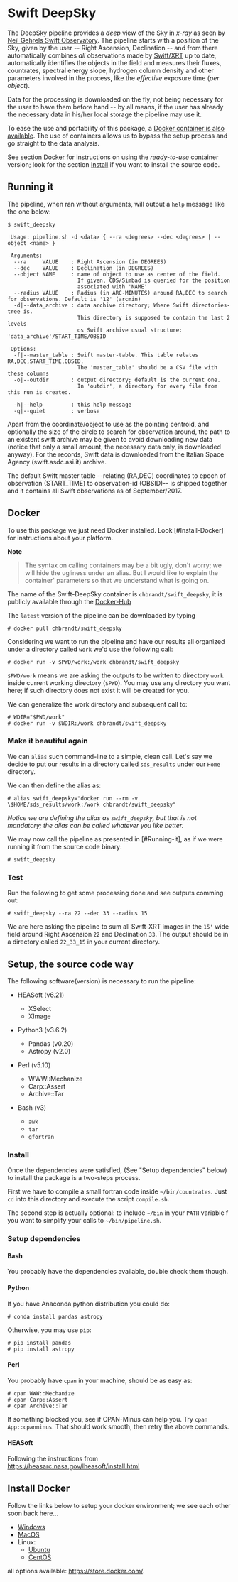 [dockerhub]: https://hub.docker.com/r/chbrandt/swift_deepsky/
[Swift]: https://en.wikipedia.org/wiki/Neil_Gehrels_Swift_Observatory
[XRT]: https://swift.gsfc.nasa.gov/about_swift/xrt_desc.html

# Swift DeepSky

The DeepSky pipeline provides a *deep* view of the Sky in *x-ray* as seen by [Neil Gehrels Swift Observatory][Swift].
The pipeline starts with a position of the Sky, given by the user -- Right Ascension, Declination -- and from there 
automatically combines *all* observations made by [Swift/XRT][XRT] up to date, automatically identifies
the objects in the field and measures their fluxes, countrates, spectral energy slope, hydrogen column density and other
parameters involved in the process, like the *effective* exposure time (*per object*).

Data for the processing is downloaded on the fly, not being necessary for the user to have them before hand --
by all means, if the user has already the necessary data in his/her local storage the pipeline may use it.

To ease the use and portability of this package, a [Docker container is also available][dockerhub].
The use of containers allows us to bypass the setup process and go straight to the data analysis.

See section [Docker](#Docker) for instructions on using the *ready-to-use* container version; 
look for the section [Install](#Install) if you want to install the source code.

## Running it

The pipeline, when ran without arguments, will output a `help` message
like the one below:

```
$ swift_deepsky

 Usage: pipeline.sh -d <data> { --ra <degrees> --dec <degrees> | --object <name> }

 Arguments:
  --ra     VALUE    : Right Ascension (in DEGREES)
  --dec    VALUE    : Declination (in DEGREES)
  --object NAME     : name of object to use as center of the field.
                      If given, CDS/Simbad is queried for the position
                      associated with 'NAME'
  --radius VALUE    : Radius (in ARC-MINUTES) around RA,DEC to search for observations. Default is '12' (arcmin)
  -d|--data_archive : data archive directory; Where Swift directories-tree is.
                      This directory is supposed to contain the last 2 levels
                      os Swift archive usual structure: 'data_archive'/START_TIME/OBSID

 Options:
  -f|--master_table : Swift master-table. This table relates RA,DEC,START_TIME,OBSID.
                      The 'master_table' should be a CSV file with these columns
  -o|--outdir       : output directory; default is the current one.
                      In 'outdir', a directory for every file from this run is created.

  -h|--help         : this help message
  -q|--quiet        : verbose
```

Apart from the coordinate/object to use as the pointing centroid, and
optionally the size of the circle to search for observation around,
the path to an existent swift archive may be given to avoid downloading
new data (notice that only a small amount, the necessary data only,
is downloaded anyway).
For the records, Swift data is downloaded from the Italian Space Agency (swift.asdc.asi.it) archive.

The default Swift master table --relating (RA,DEC) coordinates to epoch of
observation (START_TIME) to observation-id (OBSID)-- is shipped together
and it contains all Swift observations as of September/2017.


## Docker

To use this package we just need Docker installed.
Look [#Install-Docker] for instructions about your platform.

**Note**
> The syntax on calling containers may be a bit ugly, don't worry;
> we will hide the ugliness under an alias.
> But I would like to explain the container' parameters so that we
> understand what is going on.

The name of the Swift-DeepSky container is `chbrandt/swift_deepsky`,
it is publicly available through the [Docker-Hub][dockerhub]

The `latest` version of the pipeline can be downloaded by typing
```
# docker pull chbrandt/swift_deepsky
```

Considering we want to run the pipeline and have our results all
organized under a directory called `work` we'd use the following call:
```
# docker run -v $PWD/work:/work chbrandt/swift_deepsky
```

`$PWD/work` means we are asking the outputs to be written to directory
`work` inside current working directory (`$PWD`).
You may use any directory you want here; if such directory does not
exist it will be created for you.

We can generalize the work directory and subsequent call to:
```
# WDIR="$PWD/work"
# docker run -v $WDIR:/work chbrandt/swift_deepsky
```

### Make it beautiful again

We can `alias` such command-line to a simple, clean call.
Let's say we decide to put our results in a directory called
`sds_results` under our `Home` directory.

We can then define the alias as:
```
# alias swift_deepsky="docker run --rm -v \$HOME/sds_results/work:/work chbrandt/swift_deepsky"
```

*Notice we are defining the alias as `swift_deepsky`, but that is not
mandatory; the alias can be called whatever you like better.*

We may now call the pipeline as presented in [#Running-it], as if we
were running it from the source code binary:
```
# swift_deepsky
```

### Test

Run the following to get some processing done and see outputs comming out:
```
# swift_deepsky --ra 22 --dec 33 --radius 15
```

We are here asking the pipeline to sum all Swift-XRT images in the `15'` wide field around Right Ascension `22` and Declination `33`. The output should be in a directory called `22_33_15` in your current directory.


## Setup, the source code way

The following software(version) is necessary to run the pipeline:

* HEASoft (v6.21)
  * XSelect
  * XImage

* Python3 (v3.6.2)
  * Pandas (v0.20)
  * Astropy (v2.0)

* Perl (v5.10)
  * WWW::Mechanize
  * Carp::Assert
  * Archive::Tar

* Bash (v3)
  * `awk`
  * `tar`
  * `gfortran`


### Install
Once the dependencies were satisfied, (See "Setup dependencies" below)
to install the package is a two-steps process.

First we have to compile a small fortran code inside `~/bin/countrates`.
Just `cd` into this directory and execute the script `compile.sh`.

The second step is actually optional: to include `~/bin` in your `PATH`
variable f you want to simplify your calls to `~/bin/pipeline.sh`.


### Setup dependencies

#### Bash
You probably have the dependencies available, double check them though.

#### Python
If you have Anaconda python distribution you could do:
```
# conda install pandas astropy
```

Otherwise, you may use `pip`:
```
# pip install pandas
# pip install astropy
```

#### Perl
You probably have `cpan` in your machine, should be as easy as:
```
# cpan WWW::Mechanize
# cpan Carp::Assert
# cpan Archive::Tar
```
If something blocked you, see if CPAN-Minus can help you.
Try `cpan App::cpanminus`. That should work smooth, then retry the above commands.

#### HEASoft
Following the instructions from https://heasarc.nasa.gov/lheasoft/install.html


## Install Docker
Follow the links below to setup your docker environment; we see each other soon back here...

* [Windows](https://www.docker.com/docker-windows)
* [MacOS](https://www.docker.com/docker-mac)
* Linux:
  * [Ubuntu](https://www.docker.com/docker-ubuntu)
  * [CentOS](https://www.docker.com/docker-centos-distribution)

all options available: https://store.docker.com/.
